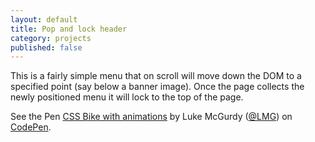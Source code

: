 ```yaml
---
layout: default
title: Pop and lock header
category: projects
published: false
---
```


<p>This is a fairly simple menu that on scroll will move down the DOM to a specified point (say below a banner image). Once the page collects the newly positioned menu it will lock to the top of the page.</p>

<p data-height="387" data-theme-id="19138" data-slug-hash="LVoNLR" data-default-tab="result" data-user="LMG" class='codepen'>See the Pen <a href='http://codepen.io/LMG/pen/LVoNLR/'>CSS Bike with animations</a> by Luke McGurdy (<a href='http://codepen.io/LMG'>@LMG</a>) on <a href='http://codepen.io'>CodePen</a>.</p>
<script async src="//assets.codepen.io/assets/embed/ei.js"></script>

